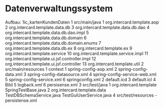# Datenverwaltungssystem

Aufbau:
1ic_kartenKundenDaten
  1 src/main/java
    1 org.intercard.template.aop
    2 org.intercard.template.data.db
    3 org.intercard.template.data.db.dao
    4 org.intercard.template.data.db.dao.impl
    5 org.intercard.template.data.db.domain
    6 org.intercard.template.data.db.domain.enums
    7 org.intercard.template.data.db.ex
    8 org.intercard.template.ex
    9 org.intercard.template.service
    10 org.intercard.template.service.impl
    11 org.intercard.template.ui.jsf.controller.impl
    12 org.intercard.template.ui.jsf.controller
    13 org.intercard.template.util
  2 src/main/resources
    1 context
      1 spring-config-aop.xml
      2 spring-config-data.xml
      3 spring-config-datasource.xml
      4 spring-config-service-web.xml
      5 spring-config-service.xml
      6 springconfig.xml
    2 default.icd
    3 default.icl
    4 Bild
    5 logback.xml
    6 persisense.xml
  3 src/test/java
    1 org.intercard.template
      SpringTestBase.java
    2 org.intercard.template.data
      TestDBSchemaService.java
      TestGuiUserService.java
  4 src/test/resources
    -persistense.xml
